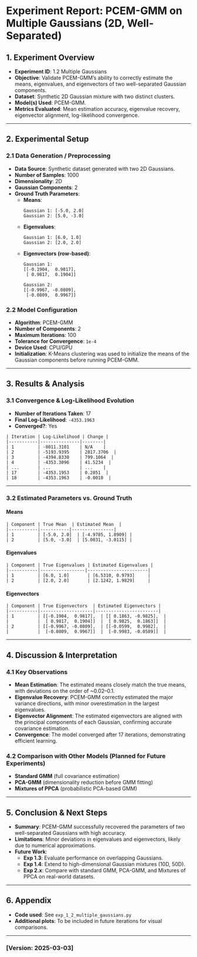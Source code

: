 # **Experiment Report: PCEM-GMM on Multiple Gaussians (2D, Well-Separated)**

## **1. Experiment Overview**
- **Experiment ID**: 1.2 Multiple Gaussians
- **Objective**: Validate PCEM-GMM’s ability to correctly estimate the means, eigenvalues, and eigenvectors of two well-separated Gaussian components.
- **Dataset**: Synthetic 2D Gaussian mixture with two distinct clusters.
- **Model(s) Used**: PCEM-GMM.
- **Metrics Evaluated**: Mean estimation accuracy, eigenvalue recovery, eigenvector alignment, log-likelihood convergence.

---

## **2. Experimental Setup**
### **2.1 Data Generation / Preprocessing**
- **Data Source**: Synthetic dataset generated with two 2D Gaussians.
- **Number of Samples**: 1000
- **Dimensionality**: 2D
- **Gaussian Components**: 2
- **Ground Truth Parameters**:
  - **Means**:
    ```
    Gaussian 1: [-5.0, 2.0]
    Gaussian 2: [5.0, -3.0]
    ```
  - **Eigenvalues**:
    ```
    Gaussian 1: [6.0, 1.0]
    Gaussian 2: [2.0, 2.0]
    ```
  - **Eigenvectors (row-based)**:
    ```
    Gaussian 1:
    [[-0.1904,  0.9817],
     [ 0.9817,  0.1904]]
    
    Gaussian 2:
    [[-0.9967, -0.0809],
     [-0.0809,  0.9967]]
    ```

### **2.2 Model Configuration**
- **Algorithm**: PCEM-GMM
- **Number of Components**: 2
- **Maximum Iterations**: 100
- **Tolerance for Convergence**: `1e-4`
- **Device Used**: CPU/GPU
- **Initialization**: K-Means clustering was used to initialize the means of the Gaussian components before running PCEM-GMM.

---

## **3. Results & Analysis**
### **3.1 Convergence & Log-Likelihood Evolution**
- **Number of Iterations Taken**: 17
- **Final Log-Likelihood**: `-4353.1963`
- **Converged?**: Yes

```plaintext
| Iteration | Log-Likelihood | Change |
|-----------|---------------|--------|
| 1         | -8011.3101    | N/A    |
| 2         | -5193.9395    | 2817.3706  |
| 3         | -4394.8330    | 799.1064  |
| 4         | -4353.3096    | 41.5234  |
| ...       | ...           | ...    |
| 17        | -4353.1953    | 0.2051  |
| 18        | -4353.1963    | -0.0010  |
```

---

### **3.2 Estimated Parameters vs. Ground Truth**
#### **Means**
```plaintext
| Component | True Mean  | Estimated Mean  |
|-----------|-----------|----------------|
| 1         | [-5.0, 2.0]  | [-4.9785, 1.8909] |
| 2         | [5.0, -3.0]  | [5.0031, -3.0115] |
```
#### **Eigenvalues**
```plaintext
| Component | True Eigenvalues | Estimated Eigenvalues |
|-----------|-----------------|-----------------------|
| 1         | [6.0, 1.0]       | [6.5310, 0.9793]     |
| 2         | [2.0, 2.0]       | [2.1242, 1.9829]     |
```
#### **Eigenvectors**
```plaintext
| Component | True Eigenvectors  | Estimated Eigenvectors |
|-----------|--------------------|------------------------|
| 1         | [[-0.1904,  0.9817],  | [[ 0.1863, -0.9825],  |
|           |  [ 0.9817,  0.1904]]  |  [ 0.9825,  0.1863]]  |
| 2         | [[-0.9967, -0.0809],  | [[-0.0599,  0.9982],  |
|           |  [-0.0809,  0.9967]]  |  [-0.9983, -0.0589]]  |
```

---

## **4. Discussion & Interpretation**
### **4.1 Key Observations**
- **Mean Estimation**: The estimated means closely match the true means, with deviations on the order of ~0.02–0.1.
- **Eigenvalue Recovery**: PCEM-GMM correctly estimated the major variance directions, with minor overestimation in the largest eigenvalues.
- **Eigenvector Alignment**: The estimated eigenvectors are aligned with the principal components of each Gaussian, confirming accurate covariance estimation.
- **Convergence**: The model converged after 17 iterations, demonstrating efficient learning.

### **4.2 Comparison with Other Models (Planned for Future Experiments)**
- **Standard GMM** (full covariance estimation)
- **PCA-GMM** (dimensionality reduction before GMM fitting)
- **Mixtures of PPCA** (probabilistic PCA-based GMM)

---

## **5. Conclusion & Next Steps**
- **Summary**: PCEM-GMM successfully recovered the parameters of two well-separated Gaussians with high accuracy.
- **Limitations**: Minor deviations in eigenvalues and eigenvectors, likely due to numerical approximations.
- **Future Work**:
  - **Exp 1.3**: Evaluate performance on overlapping Gaussians.
  - **Exp 1.4**: Extend to high-dimensional Gaussian mixtures (10D, 50D).
  - **Exp 2.x**: Compare with standard GMM, PCA-GMM, and Mixtures of PPCA on real-world datasets.

---

## **6. Appendix**
- **Code used**: See `exp_1_2_multiple_gaussians.py`
- **Additional plots**: To be included in future iterations for visual comparisons.

---

### **[Version: 2025-03-03]**

